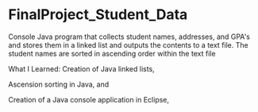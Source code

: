 # FinalProject_Student_Data
Console Java program that collects student names, addresses, and GPA's and stores them in a linked list and outputs the contents to a text file. The student names are sorted in ascending order within the text file

What I Learned: Creation of Java linked lists,

Ascension sorting in Java, and

Creation of a Java console application in Eclipse,
